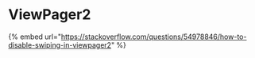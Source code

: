 # ViewPager2



{% embed url="https://stackoverflow.com/questions/54978846/how-to-disable-swiping-in-viewpager2" %}



